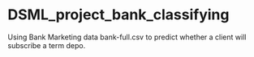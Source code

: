 # DSML_project_bank_classifying
Using Bank Marketing data  bank-full.csv to predict whether a client will subscribe a  term depo.
